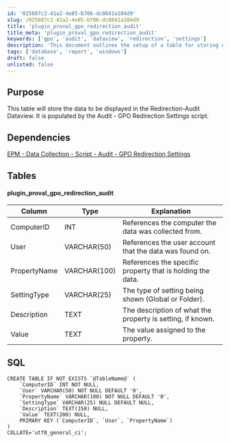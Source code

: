 ```yaml
---
id: '025887c2-41a2-4e85-b706-dc0841a104d9'
slug: /025887c2-41a2-4e85-b706-dc0841a104d9
title: 'plugin_proval_gpo_redirection_audit'
title_meta: 'plugin_proval_gpo_redirection_audit'
keywords: ['gpo', 'audit', 'dataview', 'redirection', 'settings']
description: 'This document outlines the setup of a table for storing data displayed in the Redirection-Audit Dataview, populated by the Audit - GPO Redirection Settings script. It includes details on table structure, dependencies, and SQL commands for table creation.'
tags: ['database', 'report', 'windows']
draft: false
unlisted: false
---
```


## Purpose

This table will store the data to be displayed in the Redirection-Audit Dataview. It is populated by the Audit - GPO Redirection Settings script.

## Dependencies

[EPM - Data Collection - Script - Audit - GPO Redirection Settings](/docs/aa50a67f-a0b6-4b97-8e89-18b0155265cc)

## Tables

#### plugin_proval_gpo_redirection_audit

| Column         | Type          | Explanation                                             |
|----------------|---------------|--------------------------------------------------------|
| ComputerID     | INT           | References the computer the data was collected from.   |
| User           | VARCHAR(50)   | References the user account that the data was found on.|
| PropertyName   | VARCHAR(100)  | References the specific property that is holding the data. |
| SettingType    | VARCHAR(25)   | The type of setting being shown (Global or Folder).    |
| Description     | TEXT          | The description of what the property is setting, if known. |
| Value          | TEXT          | The value assigned to the property.                     |

## SQL

```
CREATE TABLE IF NOT EXISTS `@TableName@` (
    `ComputerID` INT NOT NULL,
    `User` VARCHAR(50) NOT NULL DEFAULT '0',
    `PropertyName` VARCHAR(100) NOT NULL DEFAULT '0',
    `SettingType` VARCHAR(25) NULL DEFAULT NULL,
    `Description` TEXT(150) NULL,
    `Value` TEXT(200) NULL,
    PRIMARY KEY (`ComputerID`, `User`, `PropertyName`)
)
COLLATE='utf8_general_ci';
```
